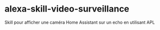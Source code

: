 # alexa-skill-video-surveillance
Skill pour afficher une caméra Home Assistant sur un echo en utilisant APL
